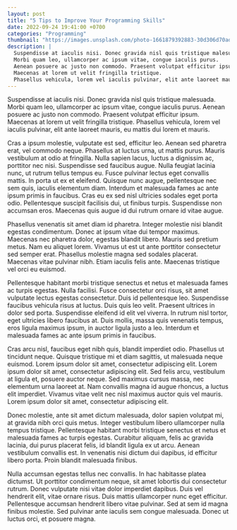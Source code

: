 ```yaml
---
layout: post
title: "5 Tips to Improve Your Programming Skills"
date: 2022-09-24 19:41:00 +0700
categories: "Programming"
thumbnail: "https://images.unsplash.com/photo-1661879392883-30d306d70ad8?crop=entropy&cs=tinysrgb&fit=max&fm=jpg&ixid=MnwxfDB8MXxyYW5kb218MHx8fHx8fHx8MTY2NDAyMzI4Ng&ixlib=rb-1.2.1&q=80&w=1080"
description: |
  Suspendisse at iaculis nisi. Donec gravida nisl quis tristique malesuada.
  Morbi quam leo, ullamcorper ac ipsum vitae, congue iaculis purus.
  Aenean posuere ac justo non commodo. Praesent volutpat efficitur ipsum.
  Maecenas at lorem ut velit fringilla tristique.
  Phasellus vehicula, lorem vel iaculis pulvinar, elit ante laoreet mauris, eu mattis dui lorem et mauris.
---
```


Suspendisse at iaculis nisi. Donec gravida nisl quis tristique malesuada. Morbi quam leo, ullamcorper ac ipsum vitae, congue iaculis purus. Aenean posuere ac justo non commodo. Praesent volutpat efficitur ipsum. Maecenas at lorem ut velit fringilla tristique. Phasellus vehicula, lorem vel iaculis pulvinar, elit ante laoreet mauris, eu mattis dui lorem et mauris.

Cras a ipsum molestie, vulputate est sed, efficitur leo. Aenean sed pharetra erat, vel commodo neque. Phasellus at luctus urna, ut mattis purus. Mauris vestibulum at odio at fringilla. Nulla sapien lacus, luctus a dignissim ac, porttitor nec nisi. Suspendisse sed faucibus augue. Nulla feugiat lacinia nunc, ut rutrum tellus tempus eu. Fusce pulvinar lectus eget convallis mattis. In porta ut ex et eleifend. Quisque nunc augue, pellentesque nec sem quis, iaculis elementum diam. Interdum et malesuada fames ac ante ipsum primis in faucibus. Cras eu ex sed nisl ultricies sodales eget porta odio. Pellentesque suscipit facilisis dui, ut finibus turpis. Suspendisse non accumsan eros. Maecenas quis augue id dui rutrum ornare id vitae augue.

Phasellus venenatis sit amet diam id pharetra. Integer molestie nisi blandit egestas condimentum. Donec at ipsum vitae dui tempor maximus. Maecenas nec pharetra dolor, egestas blandit libero. Mauris sed pretium metus. Nam eu aliquet lorem. Vivamus ut est ut ante porttitor consectetur sed semper erat. Phasellus molestie magna sed sodales placerat. Maecenas vitae pulvinar nibh. Etiam iaculis felis ante. Maecenas tristique vel orci eu euismod.

Pellentesque habitant morbi tristique senectus et netus et malesuada fames ac turpis egestas. Nulla facilisi. Fusce consectetur orci risus, sit amet vulputate lectus egestas consectetur. Duis id pellentesque leo. Suspendisse faucibus vehicula risus at luctus. Duis quis leo velit. Praesent ultrices in dolor sed porta. Suspendisse eleifend id elit vel viverra. In rutrum nisl tortor, eget ultricies libero faucibus at. Duis mollis, massa quis venenatis tempus, eros ligula maximus ipsum, in auctor ligula justo a leo. Interdum et malesuada fames ac ante ipsum primis in faucibus.

Cras arcu nisl, faucibus eget nibh quis, blandit imperdiet odio. Phasellus ut tincidunt neque. Quisque tristique mi et diam sagittis, ut malesuada neque euismod. Lorem ipsum dolor sit amet, consectetur adipiscing elit. Lorem ipsum dolor sit amet, consectetur adipiscing elit. Sed felis arcu, vestibulum at ligula et, posuere auctor neque. Sed maximus cursus massa, nec elementum urna laoreet at. Nam convallis magna id augue rhoncus, a luctus elit imperdiet. Vivamus vitae velit nec nisl maximus auctor quis vel mauris. Lorem ipsum dolor sit amet, consectetur adipiscing elit.

Donec molestie, ante sit amet dictum malesuada, dolor sapien volutpat mi, at gravida nibh orci quis metus. Integer vestibulum libero ullamcorper nulla tempus tristique. Pellentesque habitant morbi tristique senectus et netus et malesuada fames ac turpis egestas. Curabitur aliquam, felis ac gravida lacinia, dui purus placerat felis, id blandit ligula ex ut arcu. Aenean vestibulum convallis est. In venenatis nisi dictum dui dapibus, id efficitur libero porta. Proin blandit malesuada finibus.

Nulla accumsan egestas tellus nec convallis. In hac habitasse platea dictumst. Ut porttitor condimentum neque, sit amet lobortis dui consectetur rutrum. Donec vulputate nisi vitae dolor imperdiet dapibus. Duis vel hendrerit elit, vitae ornare risus. Duis mattis ullamcorper nunc eget efficitur. Pellentesque accumsan hendrerit libero vitae pulvinar. Sed at sem id magna finibus molestie. Sed pulvinar ante iaculis sem congue malesuada. Donec ut luctus orci, et posuere magna.
